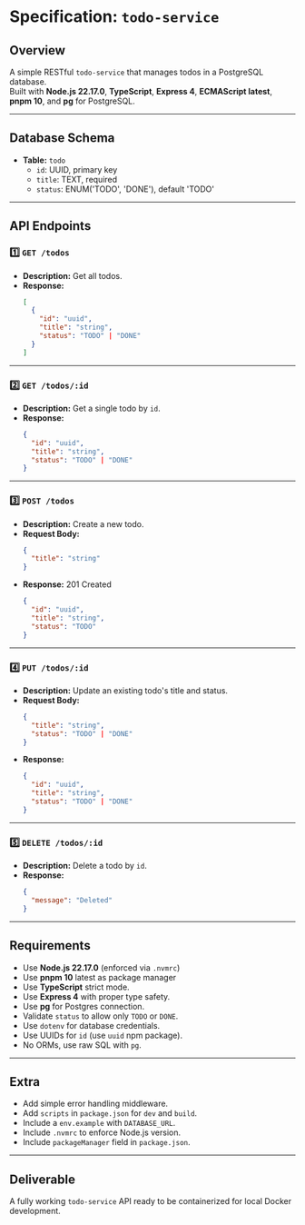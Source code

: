 # Specification: `todo-service`

## Overview

A simple RESTful `todo-service` that manages todos in a PostgreSQL database.  
Built with **Node.js 22.17.0**, **TypeScript**, **Express 4**, **ECMAScript latest**, **pnpm 10**, and **pg** for PostgreSQL.

---

## Database Schema

- **Table:** `todo`
  - `id`: UUID, primary key
  - `title`: TEXT, required
  - `status`: ENUM('TODO', 'DONE'), default 'TODO'

---

## API Endpoints

### 1️⃣ `GET /todos`

- **Description:** Get all todos.
- **Response:**
  ```json
  [
    {
      "id": "uuid",
      "title": "string",
      "status": "TODO" | "DONE"
    }
  ]
  ```

---

### 2️⃣ `GET /todos/:id`

- **Description:** Get a single todo by `id`.
- **Response:**
  ```json
  {
    "id": "uuid",
    "title": "string",
    "status": "TODO" | "DONE"
  }
  ```

---

### 3️⃣ `POST /todos`

- **Description:** Create a new todo.
- **Request Body:**
  ```json
  {
    "title": "string"
  }
  ```
- **Response:** 201 Created
  ```json
  {
    "id": "uuid",
    "title": "string",
    "status": "TODO"
  }
  ```

---

### 4️⃣ `PUT /todos/:id`

- **Description:** Update an existing todo's title and status.
- **Request Body:**
  ```json
  {
    "title": "string",
    "status": "TODO" | "DONE"
  }
  ```
- **Response:**
  ```json
  {
    "id": "uuid",
    "title": "string",
    "status": "TODO" | "DONE"
  }
  ```

---

### 5️⃣ `DELETE /todos/:id`

- **Description:** Delete a todo by `id`.
- **Response:**
  ```json
  {
    "message": "Deleted"
  }
  ```

---

## Requirements

- Use **Node.js 22.17.0** (enforced via `.nvmrc`)
- Use **pnpm 10** latest as package manager
- Use **TypeScript** strict mode.
- Use **Express 4** with proper type safety.
- Use **pg** for Postgres connection.
- Validate `status` to allow only `TODO` or `DONE`.
- Use `dotenv` for database credentials.
- Use UUIDs for `id` (use `uuid` npm package).
- No ORMs, use raw SQL with `pg`.

---

## Extra

- Add simple error handling middleware.
- Add `scripts` in `package.json` for `dev` and `build`.
- Include a `env.example` with `DATABASE_URL`.
- Include `.nvmrc` to enforce Node.js version.
- Include `packageManager` field in `package.json`.

---

## Deliverable

A fully working `todo-service` API ready to be containerized for local Docker development.
